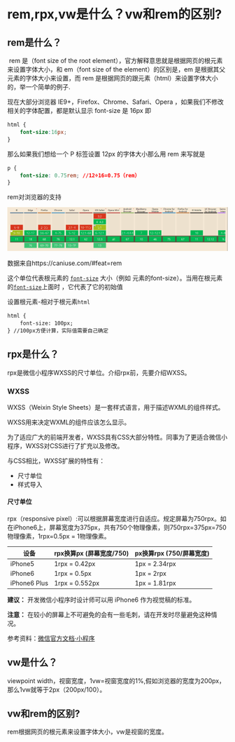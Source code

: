 # rem,rpx,vw是什么？vw和rem的区别?

## rem是什么？

​	rem 是（font size of the root element），官方解释意思就是根据网页的根元素来设置字体大小，和 em（font size of the element）的区别是，em 是根据其父元素的字体大小来设置，而 rem 是根据网页的跟元素（html）来设置字体大小的，举一个简单的例子.

现在大部分浏览器 IE9+，Firefox、Chrome、Safari、Opera ，如果我们不修改相关的字体配置，都是默认显示 font-size 是 16px 即

```css
html {
    font-size:16px;
}
```

那么如果我们想给一个 P 标签设置 12px 的字体大小那么用 rem 来写就是

```css
p {
    font-size: 0.75rem; //12÷16=0.75（rem）
}
```

rem对浏览器的支持

![rem](https://github.com/lingdianyiyuan/FEIQ/blob/master/images/rem.jpg)

数据来自https://caniuse.com/#feat=rem

这个单位代表根元素的 [`font-size`](https://developer.mozilla.org/zh-CN/docs/Web/CSS/font-size) 大小（例如 <html>元素的font-size）。当用在根元素的[`font-size`](https://developer.mozilla.org/zh-CN/docs/Web/CSS/font-size)上面时 ，它代表了它的初始值

设置根元素-相对于根元素`html`

```html
html {
	font-size: 100px;
} //100px方便计算，实际值需要自己确定
```

## rpx是什么？

rpx是微信小程序WXSS的尺寸单位。介绍rpx前，先要介绍WXSS。

### WXSS

WXSS（Weixin Style Sheets）是一套样式语言，用于描述WXML的组件样式。

WXSS用来决定WXML的组件应该怎么显示。

为了适应广大的前端开发者，WXSS具有CSS大部分特性。同事为了更适合微信小程序，WXSS对CSS进行了扩充以及修改。

与CSS相比，WXSS扩展的特性有：

- 尺寸单位
- 样式导入

#### 尺寸单位

rpx（responsive pixel）:可以根据屏幕宽度进行自适应。规定屏幕为750rpx。如在iPhone6上，屏幕宽度为375px，共有750个物理像素，则750rpx=375px=750物理像素，1rpx=0.5px = 1物理像素。

| 设备         | rpx换算px (屏幕宽度/750) | px换算rpx (750/屏幕宽度) |
| ------------ | ------------------------ | ------------------------ |
| iPhone5      | 1rpx = 0.42px            | 1px = 2.34rpx            |
| iPhone6      | 1rpx = 0.5px             | 1px = 2rpx               |
| iPhone6 Plus | 1rpx = 0.552px           | 1px = 1.81rpx            |

**建议：** 开发微信小程序时设计师可以用 iPhone6 作为视觉稿的标准。

**注意：** 在较小的屏幕上不可避免的会有一些毛刺，请在开发时尽量避免这种情况。

参考资料：[微信官方文档·小程序](https://developers.weixin.qq.com/miniprogram/dev/framework/view/wxss.html)

## vw是什么？

viewpoint width，视窗宽度，1vw=视窗宽度的1%,假如浏览器的宽度为200px，那么1vw就等于2px（200px/100）。

## vw和rem的区别?

rem根据网页的根元素来设置字体大小，vw是视窗的宽度。